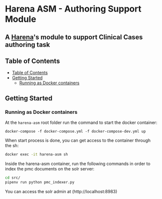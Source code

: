 # Harena ASM - Authoring Support Module
## A [Harena](https://github.com/datasci4health/harena)'s module to support Clinical Cases authoring task

## Table of Contents 

* [Table of Contents](#table-of-contents)
* [Getting Started](#getting-started)
  * [Running as Docker containers](#running-as-docker-containers)
<!-- * [System Requirements](#system-requirements)
  * [For running as Docker containers](#for-running-as-linuxwindows-docker-containers)
  * [For running locally](#for-running-locally)
* [Configuration](#configuration)
  * [Virtualenvs: AdonisJS](#virtualenvs-adonisjs)
  * [Virtualenvs: Database](#virtualenvs-database)
* [Contributing](#contributing)
  * [Project organization](#project-organization)
  * [Branch organization (future CI/CD)](#branch-organization-future-cicd)-->

   

## Getting Started

### Running as Docker containers

At the ```harena-asm``` root folder run the command to start the docker container:

```docker-compose -f docker-compose.yml -f docker-compose-dev.yml up```

When start process is done, you can get access to the container through the sh:

```bash
docker exec -it harena-asm sh
```

Inside the harena-asm container, run the following commands in order to index the pmc documents on the solr server:

```bash
cd src/
pipenv run python pmc_indexer.py
```

You can access the solr admin at (http://localhost:8983)



